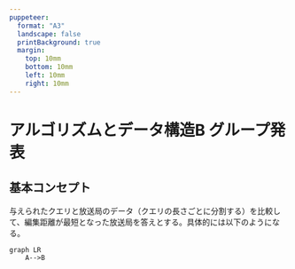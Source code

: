 ```yaml
---
puppeteer:
  format: "A3"
  landscape: false
  printBackground: true
  margin:
    top: 10mm
    bottom: 10mm
    left: 10mm
    right: 10mm
---
```


# アルゴリズムとデータ構造B グループ発表

## 基本コンセプト
与えられたクエリと放送局のデータ（クエリの長さごとに分割する）を比較して、編集距離が最短となった放送局を答えとする。具体的には以下のようになる。

```mermaid
graph LR
    A-->B
```
